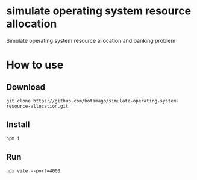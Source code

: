 # simulate operating system resource allocation
  Simulate operating system resource allocation and banking problem

# How to use
## Download
```
git clone https://github.com/hotamago/simulate-operating-system-resource-allocation.git
```
## Install
```
npm i
```
## Run
```
npx vite --port=4000
```
